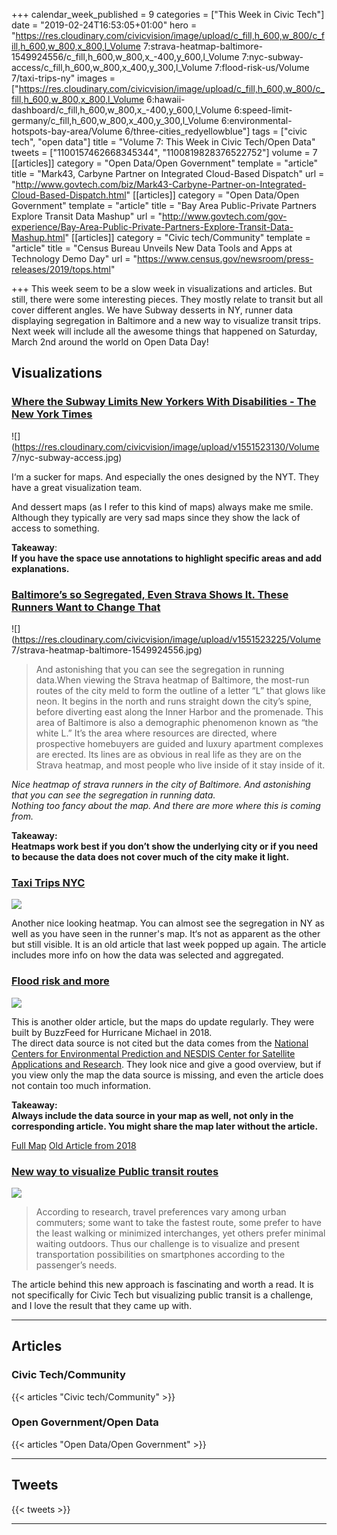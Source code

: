 +++
calendar_week_published = 9
categories = ["This Week in Civic Tech"]
date = "2019-02-24T16:53:05+01:00"
hero = "https://res.cloudinary.com/civicvision/image/upload/c_fill,h_600,w_800/c_fill,h_600,w_800,x_800,l_Volume 7:strava-heatmap-baltimore-1549924556/c_fill,h_600,w_800,x_-400,y_600,l_Volume 7:nyc-subway-access/c_fill,h_600,w_800,x_400,y_300,l_Volume 7:flood-risk-us/Volume 7/taxi-trips-ny"
images = ["https://res.cloudinary.com/civicvision/image/upload/c_fill,h_600,w_800/c_fill,h_600,w_800,x_800,l_Volume 6:hawaii-dashboard/c_fill,h_600,w_800,x_-400,y_600,l_Volume 6:speed-limit-germany/c_fill,h_600,w_800,x_400,y_300,l_Volume 6:environmental-hotspots-bay-area/Volume 6/three-cities_redyellowblue"]
tags = ["civic tech", "open data"]
title = "Volume 7: This Week in Civic Tech/Open Data"
tweets = ["1100157462668345344", "1100819828376522752"]
volume = 7
[[articles]]
category = "Open Data/Open Government"
template = "article"
title = "Mark43, Carbyne Partner on Integrated Cloud-Based Dispatch"
url = "http://www.govtech.com/biz/Mark43-Carbyne-Partner-on-Integrated-Cloud-Based-Dispatch.html"
[[articles]]
category = "Open Data/Open Government"
template = "article"
title = "Bay Area Public-Private Partners Explore Transit Data Mashup"
url = "http://www.govtech.com/gov-experience/Bay-Area-Public-Private-Partners-Explore-Transit-Data-Mashup.html"
[[articles]]
category = "Civic tech/Community"
template = "article"
title = "Census Bureau Unveils New Data Tools and Apps at Technology Demo Day"
url = "https://www.census.gov/newsroom/press-releases/2019/tops.html"

+++
This week seem to be a slow week in visualizations and articles. But still, there were some interesting pieces. They mostly relate to transit but all cover different angles. We have Subway desserts in NY, runner data displaying segregation in Baltimore and a new way to visualize transit trips.  
Next week will include all the awesome things that happened on Saturday,  March 2nd around the world on Open Data Day!

## Visualizations

### [Where the Subway Limits New Yorkers With Disabilities - The New York Times](https://www.nytimes.com/interactive/2019/02/11/nyregion/nyc-subway-access.html)

![](https://res.cloudinary.com/civicvision/image/upload/v1551523130/Volume 7/nyc-subway-access.jpg)

I‘m a sucker for maps. And especially the ones designed by the NYT. They have a great visualization team.

And dessert maps (as I refer to this kind of maps) always make me smile. Although they typically are very sad maps since they show the lack of access to something.

**Takeaway**:  
**If you have the space use annotations to highlight specific areas and add explanations.**

### [Baltimore’s so Segregated, Even Strava Shows It. These Runners Want to Change That](https://www.runnersworld.com/runners-stories/a26131774/baltimore-segregated-strava-heatmap/)

![](https://res.cloudinary.com/civicvision/image/upload/v1551523225/Volume 7/strava-heatmap-baltimore-1549924556.jpg)

> And astonishing that you can see the segregation in running data.When viewing the Strava heatmap of Baltimore, the most-run routes of the city meld to form the outline of a letter “L” that glows like neon. It begins in the north and runs straight down the city’s spine, before diverting east along the Inner Harbor and the promenade. This area of Baltimore is also a demographic phenomenon known as “the white L.” It’s the area where resources are directed, where prospective homebuyers are guided and luxury apartment complexes are erected. Its lines are as obvious in real life as they are on the Strava heatmap, and most people who live inside of it stay inside of it.

_Nice heatmap of strava runners in the city of Baltimore. And astonishing that you can see the segregation in running data.  
Nothing too fancy about the map. And there are more where this is coming from._

**Takeaway:  
Heatmaps work best if you don’t show the underlying city or if you need to because the data does not cover much of the city make it light.**

### [Taxi Trips NYC](https://towardsdatascience.com/if-taxi-trips-were-fireflies-1-3-billion-nyc-taxi-trips-plotted-b34e89f96cfa)

![](https://res.cloudinary.com/civicvision/image/upload/v1551631027/Volume%207/taxi-trips-ny.png)

Another nice looking heatmap. You can almost see the segregation in NY as well as you have seen in the runner's map. It‘s not as apparent as the other but still visible. It is an old article that last week popped up again. The article includes more info on how the data was selected and aggregated.

### [Flood risk and more](https://www.buzzfeednews.com/article/peteraldhous/hurricane-michael-latest-path-rainfall)

![](https://res.cloudinary.com/civicvision/image/upload/v1551630445/Volume%207/flood-risk-us.png)

This is another older article, but the maps do update regularly. They were built by BuzzFeed for Hurricane Michael in 2018.  
The direct data source is not cited but the data comes from the [National Centers for Environmental Prediction and NESDIS Center for Satellite Applications and Research](https://www.ncep.noaa.gov). They look nice and give a good overview, but if you view only the map the data source is missing, and even the article does not contain too much information.

**Takeaway:**  
**Always include the data source in your map as well, not only in the corresponding article. You might share the map later without the article.**

[Full Map](https://data.buzzfeed.com/projects/hurricane-files/us-flood.html)
[Old Article from 2018](https://www.buzzfeednews.com/article/peteraldhous/hurricane-michael-latest-path-rainfall)

### [New way to visualize Public transit routes](https://infovis-mannheim.de/apviad/projects/desite/)

![](https://res.cloudinary.com/civicvision/image/upload/v1551523546/shortroute.png)

> According to research, travel preferences vary among urban commuters; some want to take the fastest route, some prefer to have the least walking or minimized interchanges, yet others prefer minimal waiting outdoors. Thus our challenge is to visualize and present transportation possibilities on smartphones according to the passenger’s needs.

The article behind this new approach is fascinating and worth a read. It is not specifically for Civic Tech but visualizing public transit is a challenge, and I love the result that they came up with.

<hr />

## Articles

### Civic Tech/Community

{{< articles "Civic tech/Community" >}}

### Open Government/Open Data

{{< articles "Open Data/Open Government" >}}

<hr />

## Tweets

{{< tweets >}}

<hr />